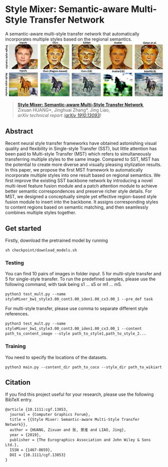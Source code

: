 # Style Mixer: Semantic-aware Multi-Style Transfer Network
A semantic-aware multi-style transfer network that automatically incorporates multiple styles based on the regional semantics.
![](teaser1.png)
> [**Style Mixer: Semantic-aware Multi-Style Transfer Network**](http://arxiv.org/abs/1904.07850),            
> Zixuan HUANG*, Jinghuai Zhang*, Jing Liao,        
> *arXiv technical report ([arXiv 1910.13093](https://arxiv.org/abs/1910.13093))*   


## Abstract

Recent neural style transfer frameworks have obtained astonishing visual quality and flexibility in Single-style Transfer (SST), but little attention has been paid to Multi-style Transfer (MST) which refers to simultaneously transferring multiple styles to the same image. Compared to SST, MST has the potential to create more diverse and visually pleasing stylization results. In this paper, we propose the first MST framework to automatically incorporate multiple styles into one result based on regional semantics. We first improve the existing SST backbone network by introducing a novel multi-level feature fusion module and a patch attention module to achieve better semantic correspondences and preserve richer style details. For MST, we designed a conceptually simple yet effective region-based style fusion module to insert into the backbone. It assigns corresponding styles to
content regions based on semantic matching, and then seamlessly combines multiple styles together.

## Get started
Firstly, download the pretrained model by running
~~~
sh checkpoint/download_models.sh
~~~

### Testing
You can find 10 pairs of images in folder *input*. 5 for multi-style transfer and 5 for single-style transfer. To run the predefined samples, please use the following command, with task being s1 ... s5 or m1 ... m5.
~~~
python3 test_mult.py --name styleMixer_bw1_style3.00_cont3.00_iden1.00_cx3.00_1 --pre_def task
~~~
 For multi-style transfer, please use comma to separate different style references.
~~~
python3 test_mult.py --name styleMixer_bw1_style3.00_cont3.00_iden1.00_cx3.00_1 --content path_to_content_image --style path_to_style1,path_to_style_2...
~~~

### Training
You need to specify the locations of the datasets.
~~~
python3 main.py --content_dir path_to_coco --style_dir path_to_wikiart
~~~
## Citation
If you find this project useful for your research, please use the following BibTeX entry.

    @article {10.1111:cgf.13853,
      journal = {Computer Graphics Forum},
      title = {{Style Mixer: Semantic-aware Multi-Style Transfer Network}},
      author = {HUANG, Zixuan and 张, 景淮 and LIAO, Jing},
      year = {2019},
      publisher = {The Eurographics Association and John Wiley & Sons Ltd.},
      ISSN = {1467-8659},
      DOI = {10.1111/cgf.13853}
    }
